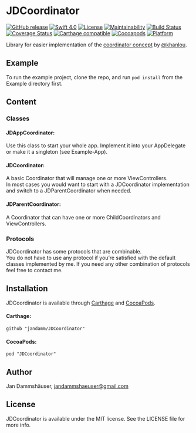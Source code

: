 # JDCoordinator

[![GitHub release](https://img.shields.io/github/release/jandamm/JDCoordinator.svg)](https://github.com/jandamm/JDCoordinator/releases)
[![Swift 4.0](https://img.shields.io/badge/swift-4.0-red.svg?style=flat)](https://developer.apple.com/swift)
[![License](https://img.shields.io/github/license/jandamm/JDCoordinator.svg)](https://github.com/jandamm/JDCoordinator/blob/develop/LICENSE)
[![Maintainability](https://api.codeclimate.com/v1/badges/3d02bf72b4843aa4b95a/maintainability)](https://codeclimate.com/github/jandamm/JDCoordinator/maintainability)
[![Build Status](https://travis-ci.org/jandamm/JDCoordinator.svg?branch=master)](https://travis-ci.org/jandamm/JDCoordinator)
[![Coverage Status](https://coveralls.io/repos/github/jandamm/JDCoordinator/badge.svg)](https://coveralls.io/github/jandamm/JDCoordinator)
[![Carthage compatible](https://img.shields.io/badge/Carthage-compatible-4BC51D.svg?style=flat)](https://github.com/Carthage/Carthage)
[![Cocoapods](https://img.shields.io/cocoapods/v/JDCoordinator.svg?style=flat)](http://cocoapods.org/pods/JDCoordinator)
[![Platform](https://img.shields.io/cocoapods/p/JDCoordinator.svg?style=flat)](http://cocoapods.org/pods/JDCoordinator)


Library for easier implementation of the [coordinator concept](http://khanlou.com/2015/10/coordinators-redux/) by [@khanlou](https://twitter.com/khanlou).

## Example

To run the example project, clone the repo, and run `pod install` from the Example directory first.

## Content

### Classes
#### JDAppCoordinator:
Use this class to start your whole app. Implement it into your AppDelegate or make it a singleton (see Example-App).

#### JDCoordinator:
A basic Coordinator that will manage one or more ViewControllers.    
In most cases you would want to start with a JDCoordinator implementation and switch to a JDParentCoordinator when needed.

#### JDParentCoordinator:
A Coordinator that can have one or more ChildCoordinators and ViewControllers.

### Protocols
JDCoordinator has some protocols that are combinable.   
You do not have to use any protocol if you’re satisfied with the default classes implemented by me. If you need any other combination of protocols feel free to contact me.

## Installation

JDCoordinator is available through [Carthage](https://github.com/Carthage/Carthage) and [CocoaPods](https://cocoapods.org). 

#### Carthage:

```
github "jandamm/JDCoordinator"
```

#### CocoaPods:

```
pod "JDCoordinator"
```

## Author

Jan Dammshäuser, [jandammshaeuser@gmail.com](mailto:jandammshaeuser@gmail.com)

## License

JDCoordinator is available under the MIT license. See the LICENSE file for more info.
